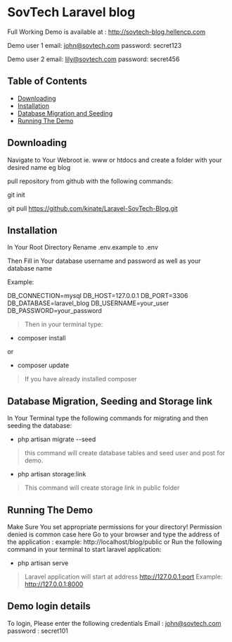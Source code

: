 # SovTech Laravel blog

Full Working Demo is available at :
 http://sovtech-blog.hellencp.com
 
Demo user 1
email: john@sovtech.com
password: secret123

Demo user 2
email: lily@sovtech.com
password: secret456

## Table of Contents

- [Downloading](#downloading)
- [Installation](#installation)
- [Database Migration and Seeding](#database-migration-and-seeding)
- [Running The Demo](#running-the-demo)

## Downloading
Navigate to Your Webroot ie. www or htdocs and create a folder with your desired name eg blog

pull repository from github with the following commands:

git init

git pull https://github.com/kinate/Laravel-SovTech-Blog.git


## Installation

In Your Root Directory Rename .env.example to .env

Then Fill in Your database username and password as well as your database name

Example:

DB_CONNECTION=mysql
DB_HOST=127.0.0.1
DB_PORT=3306
DB_DATABASE=laravel_blog
DB_USERNAME=your_user
DB_PASSWORD=your_password

> Then in your terminal type:

 - composer install

 or
 
 - composer update
 > If you have already installed composer


## Database Migration, Seeding and Storage link

In Your Terminal type the following commands for migrating and then seeding the database:

 - php artisan migrate --seed
 > this command will create database tables and seed user and post for demo.
 - php artisan storage:link
 >This command will create storage link in public folder
## Running The Demo
Make Sure You set appropriate permissions for your directory! Permission denied is common case here
Go to your browser and type the address of the application :
example:
http://localhost/blog/public
or
Run the following command in your terminal to start laravel application:
- php artisan serve
>Laravel application will start at address http://127.0.0.1:port
>Example: http://127.0.0.1:8000

## Demo login details
To login, Please enter the following credentials
Email : john@sovtech.com
password : secret101

 